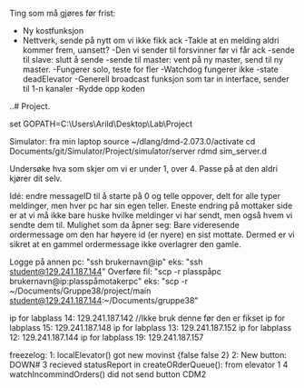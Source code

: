 Ting som må gjøres før frist:
- Ny kostfunksjon
- Nettverk, sende på nytt om vi ikke fikk ack
    -Takle at en melding aldri kommer frem, uansett?
    -Den vi sender til forsvinner før vi får ack
        -sende til slave: slutt å sende
        -sende til master: vent på ny master, send til ny master.
    -Fungerer solo, teste for fler
-Watchdog fungerer ikke
-state deadElevator
-Generell broadcast funksjon som tar in interface, sender til 1-n kanaler
-Rydde opp koden

..# Project.

set GOPATH=C:\Users\Arild\Desktop\Lab\Project

Simulator: fra min laptop
source ~/dlang/dmd-2.073.0/activate
cd Documents/git/Simulator/Project/simulator/server
rdmd sim_server.d

Undersøke hva som skjer om vi er under 1,  over 4. Passe på at den aldri kjører dit selv. 

Idé: endre messageID til å starte på 0 og telle oppover, delt for alle typer meldinger, men hver pc har sin egen teller. Eneste endring på mottaker side er at vi må ikke bare huske hvilke meldinger vi har sendt, men også hvem vi sendte dem til.
  Mulighet som da åpner seg: Bare videresende ordermessage om den har høyere id (er nyere) en sist mottate. Dermed er vi sikret at en gammel ordermessage ikke overlagrer den gamle. 
  
Logge på annen pc: "ssh brukernavn@ip"
    eks: "ssh student@129.241.187.144"
Overføre fil: "scp -r plasspåpc brukernavn@ip:plasspåmotakerpc"
    eks: "scp -r ~/Documents/Gruppe38/project/main student@129.241.187.144:~/Documents/gruppe38"

  
  ip for labplass 14: 129.241.187.142 //Ikke bruk denne før den er fikset
  ip for labplass 15: 129.241.187.148
  ip for labplass 13: 129.241.187.152
  ip for labplass 12: 129.241.187.144
  ip for labplass 19: 129.241.187.157
  
  freezelog:
  1: localElevator() got new movinst {false false 2}
  2: New button: DOWN#
  3 recieved statusReport in createORderQueue(): from elevator 1
  4 watchIncommindOrders() did not send button CDM2

